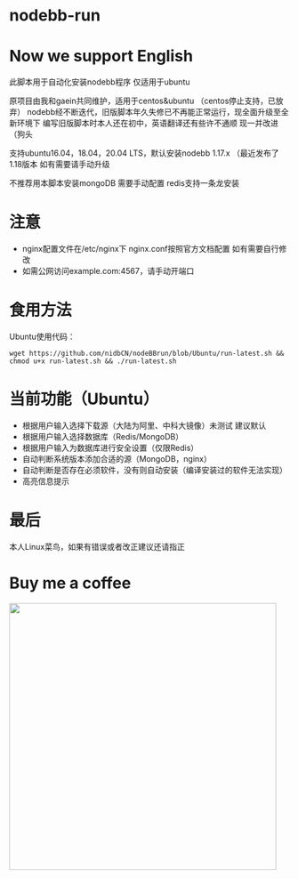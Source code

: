 # nodebb-run
# Now we support English 
此脚本用于自动化安装nodebb程序
仅适用于ubuntu



原项目由我和gaein共同维护，适用于centos&ubuntu （centos停止支持，已放弃）
nodebb经不断迭代，旧版脚本年久失修已不再能正常运行，现全面升级至全新环境下
编写旧版脚本时本人还在初中，英语翻译还有些许不通顺 现一并改进（狗头

支持ubuntu16.04，18.04，20.04 LTS，默认安装nodebb 1.17.x （最近发布了1.18版本 如有需要请手动升级

不推荐用本脚本安装mongoDB 需要手动配置
redis支持一条龙安装

# 注意
 
- nginx配置文件在/etc/nginx下 nginx.conf按照官方文档配置 如有需要自行修改
- 如需公网访问example.com:4567，请手动开端口

# 食用方法

Ubuntu使用代码：

```
wget https://github.com/nidbCN/nodeBBrun/blob/Ubuntu/run-latest.sh && chmod u+x run-latest.sh && ./run-latest.sh
```
# 当前功能（Ubuntu）

- 根据用户输入选择下载源（大陆为阿里、中科大镜像）未测试 建议默认
- 根据用户输入选择数据库（Redis/MongoDB）
- 根据用户输入为数据库进行安全设置（仅限Redis）
- 自动判断系统版本添加合适的源（MongoDB，nginx）
- 自动判断是否存在必须软件，没有则自动安装（编译安装过的软件无法实现）
- 高亮信息提示

# 最后
本人Linux菜鸟，如果有错误或者改正建议还请指正

# Buy me a coffee
<a href="url"><img src="https://user-images.githubusercontent.com/42613665/131843816-3b2016ad-a15f-49c8-a3f1-995527f962a7.jpg" align="left" height="480"></a>







